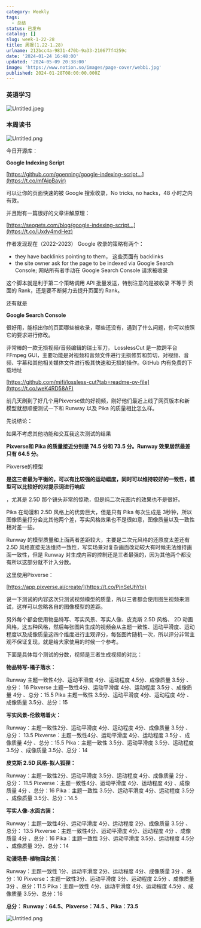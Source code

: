 ```yaml
---
category: Weekly
tags:
  - 总结
status: 已发布
catalog: []
slug: week-1-22-28
title: 周报(1.22-1.28)
urlname: 212bcc4a-9831-470b-9a33-210677f4259c
date: '2024-01-24 16:48:00'
updated: '2024-05-09 20:38:00'
image: 'https://www.notion.so/images/page-cover/webb1.jpg'
published: 2024-01-28T08:00:00.000Z
---
```


### 英语学习


![Untitled.jpeg](https://prod-files-secure.s3.us-west-2.amazonaws.com/5d24fe63-e567-4804-86f9-9fdc62e13082/13f89310-e18e-4344-b5f8-95c58ff07f1e/Untitled.jpeg?X-Amz-Algorithm=AWS4-HMAC-SHA256&X-Amz-Content-Sha256=UNSIGNED-PAYLOAD&X-Amz-Credential=ASIAZI2LB466367QLCJ2%2F20250319%2Fus-west-2%2Fs3%2Faws4_request&X-Amz-Date=20250319T053819Z&X-Amz-Expires=3600&X-Amz-Security-Token=IQoJb3JpZ2luX2VjEBQaCXVzLXdlc3QtMiJHMEUCIEpJU9XRHtbDh42AdllEnD1YZbuRyY%2BwN5yRBGAiIwrxAiEAhQIfE%2B9RLN4ybPrp%2B8ct3%2BRKQHCJFL30RLRGxF8V%2BAcq%2FwMIbRAAGgw2Mzc0MjMxODM4MDUiDEKQ2l7pQE5KIUGd1CrcAw%2FjKDx4wse0erff2CKdWQD1Vg9fLWSBP7pl3PLaKviciqcDVCzoLWx5rqGNq%2FXcPTuy3oTPYOjkknISaHKkk2vAW1B85VmUOgpm5OqUkrWcic3w1an2kisEnI27TMp190Nv%2F9kqugA0UmprfiqF%2F3QWVyGeHsuwvQiz42PQO%2FJUEj10pREHwsyAsAgFUum6UyRB02s2b4vIlgTYtfgYlAgob12uLv5RqeaLCWvxiDKr0AU7eAzuoeXWePKpentdnmFyWVHM88UFLmpv%2BvCheKygEpdgqBmZTZ5xKR9h1NCn55GbbZhEYULWWGCv4%2BdW4wfuKITxIbyxZNC9miP%2Bu2LKjLqezG%2BzBuS8kTSFKg0Boauah0dRqnLcETwjxHUsQYixiIofQn%2FTYIbZtdq3%2Bs%2Fv08eIH70sXp3%2F%2BjEqo9c%2Bav%2BsPq%2FMe%2BlZgqi6muq8FJoSLPBCGabhhmYwUb5%2FEolGYX7iE7k9dacq8hlKX%2B1AsChigDa8tWUjwt3bRGDIQjYDsKMTa5APR57R5orV8AeCAdVf9V60Uac9l5HQS3fVGMD5aoXYSvL2sUlkm9cBgDRrMRaiFg8lCUPHVS%2BHKnHYRAX218UyaQ%2FB23pxPbiHrCmhhn%2F301au1Uk%2BML%2F86L4GOqUBZsTGXZqQ5yjEQlbtPkGHKxtyAGkJM%2FKM5xRJ1Sn2xqEU0IJp00hR3xbL1ShoWao7HpQPedSYskm0Psk%2B63ldG6XS20Igfm5xBwy5CxwuZKjTiZ1h%2Fk8eftycLMFLIa9G%2FrAwMy%2FJYnB%2FeA0ZYULOK%2BGkb8BamRwJno8xNbe0J8dH3JNGR20NOFwU7i47thPuMEbu34yMATvyI5wvz2Pve6qkfo8g&X-Amz-Signature=f63cf5173c2e78f6d8d049bd5e819262d340028ac1d1a92a162d1cb666cd8be8&X-Amz-SignedHeaders=host&x-id=GetObject)


### 本周读书


![Untitled.png](https://prod-files-secure.s3.us-west-2.amazonaws.com/5d24fe63-e567-4804-86f9-9fdc62e13082/4230a01f-03e6-45a7-9f78-5892b7e77e85/Untitled.png?X-Amz-Algorithm=AWS4-HMAC-SHA256&X-Amz-Content-Sha256=UNSIGNED-PAYLOAD&X-Amz-Credential=ASIAZI2LB466367QLCJ2%2F20250319%2Fus-west-2%2Fs3%2Faws4_request&X-Amz-Date=20250319T053819Z&X-Amz-Expires=3600&X-Amz-Security-Token=IQoJb3JpZ2luX2VjEBQaCXVzLXdlc3QtMiJHMEUCIEpJU9XRHtbDh42AdllEnD1YZbuRyY%2BwN5yRBGAiIwrxAiEAhQIfE%2B9RLN4ybPrp%2B8ct3%2BRKQHCJFL30RLRGxF8V%2BAcq%2FwMIbRAAGgw2Mzc0MjMxODM4MDUiDEKQ2l7pQE5KIUGd1CrcAw%2FjKDx4wse0erff2CKdWQD1Vg9fLWSBP7pl3PLaKviciqcDVCzoLWx5rqGNq%2FXcPTuy3oTPYOjkknISaHKkk2vAW1B85VmUOgpm5OqUkrWcic3w1an2kisEnI27TMp190Nv%2F9kqugA0UmprfiqF%2F3QWVyGeHsuwvQiz42PQO%2FJUEj10pREHwsyAsAgFUum6UyRB02s2b4vIlgTYtfgYlAgob12uLv5RqeaLCWvxiDKr0AU7eAzuoeXWePKpentdnmFyWVHM88UFLmpv%2BvCheKygEpdgqBmZTZ5xKR9h1NCn55GbbZhEYULWWGCv4%2BdW4wfuKITxIbyxZNC9miP%2Bu2LKjLqezG%2BzBuS8kTSFKg0Boauah0dRqnLcETwjxHUsQYixiIofQn%2FTYIbZtdq3%2Bs%2Fv08eIH70sXp3%2F%2BjEqo9c%2Bav%2BsPq%2FMe%2BlZgqi6muq8FJoSLPBCGabhhmYwUb5%2FEolGYX7iE7k9dacq8hlKX%2B1AsChigDa8tWUjwt3bRGDIQjYDsKMTa5APR57R5orV8AeCAdVf9V60Uac9l5HQS3fVGMD5aoXYSvL2sUlkm9cBgDRrMRaiFg8lCUPHVS%2BHKnHYRAX218UyaQ%2FB23pxPbiHrCmhhn%2F301au1Uk%2BML%2F86L4GOqUBZsTGXZqQ5yjEQlbtPkGHKxtyAGkJM%2FKM5xRJ1Sn2xqEU0IJp00hR3xbL1ShoWao7HpQPedSYskm0Psk%2B63ldG6XS20Igfm5xBwy5CxwuZKjTiZ1h%2Fk8eftycLMFLIa9G%2FrAwMy%2FJYnB%2FeA0ZYULOK%2BGkb8BamRwJno8xNbe0J8dH3JNGR20NOFwU7i47thPuMEbu34yMATvyI5wvz2Pve6qkfo8g&X-Amz-Signature=2bbe351d0384cdfca37fa212d59bf0cbcaf02a735930531e062bb8272dc314f3&X-Amz-SignedHeaders=host&x-id=GetObject)


今日开源库：


**Google Indexing Script**


[https://github.com/goenning/google-indexing-script…](https://t.co/mfAipBayir)


可以让你的页面快速的被 Google 搜索收录，No tricks, no hacks，48 小时之内有效。

并且附有一篇很好的文章讲解原理：


[https://seogets.com/blog/google-indexing-script…](https://t.co/Uxdy4mdHez)


作者发现现在（2022-2023） Google 收录的策略有两个：

- they have backlinks pointing to them， 这些页面有 backlinks
- the site owner ask for the page to be indexed via Google Search Console; 网站所有者手动在 Google Search Console 请求被收录

这个脚本就是利于第二个策略调用 API 批量发送，特别注意的是被收录 不等于 页面的 Rank，还是要不断努力去提升页面的 Rank。

还有就是


**Google Search Console**


很好用，能标出你的页面哪些被收录，哪些还没有，遇到了什么问题，你可以按照它的要求进行修改。


非常棒的一款无损视频/音频编辑的瑞士军刀， LosslessCut 是一款跨平台 FFmpeg GUI，主要功能是对视频和音频文件进行无损修剪和剪切，对视频、音频、字幕和其他相关媒体文件进行极其快速和无损的操作。GitHub 内有免费的下载地址


[https://github.com/mifi/lossless-cut?tab=readme-ov-file](https://t.co/weK4RD58AF)


前几天刷到了好几个用Pixverse做的好视频，刚好他们最近上线了网页版本和新模型就想顺便测试一下和 Runway 以及 Pika 的质量相比怎么样。

先说结论：

如果不考虑其他功能和交互我这次测试的结果


**Pixverse和 Pika 的质量接近分别是 74.5 分和 73.5 分。Runway 效果居然最差只有 64.5 分。**


Pixverse的模型


**是这三者最为平衡的，可以有比较强的运动幅度，同时可以维持较好的一致性，模型可以比较好的对提示词进行响应**


，尤其是 2.5D 那个镜头非常的惊艳，但是纯二次元图片的效果也不是很好。

Pika 在动漫和 2.5D 风格上的优势巨大，但是只有 Pika 每次生成是 3秒钟，所以图像质量打分会比其他两个差，写实风格效果也不是很如意，图像质量以及一致性相对差一些。

Runway 的模型质量和上面两者差距较大，主要是二次元风格的还原度太差还有 2.5D 风格直接无法维持一致性，写实场景对复杂画面改动较大有时候无法维持画面一致性，但是 Runway 对生成内容的控制还是三者最强的，因为其他两个都没有所以这部分就不计入分数。

这里使用Pixverse：


[https://app.pixverse.ai/create/](https://t.co/PjnSeUhYbi)


说一下测试的内容这次只测试视频模型的质量，所以三者都会使用图生视频来测试，这样可以忽略各自的图像模型的差距。

另外每个都会使用物品特写、写实风景、写实人像、皮克斯 2.5D 风格、 2D 动画风格，这五种风格，然后每张图片生成的视频会从主题一致性、运动平滑度、运动程度以及成像质量这四个维度进行主观评分，每张图片随机一次，所以评分非常主观不保证复现，就是给大家使用的时候一个参考。

下面是具体每个测试的分数，视频是三者生成视频的对比：


**物品特写-橘子落水：**


Runway   主题一致性4分、运动平滑度 4分、运动程度 4.5分、成像质量 3.5分 、总分： 16
Pixverse 主题一致性4分、运动平滑度 4分、运动程度 3.5分 、成像质量 4分 、总分：15.5
Pika 主题一致性 3.5分、运动平滑度 4分、运动程度 4分 、成像质量 3.5分、总分：15


**写实风景-伦敦塔着火：**


Runway：主题一致性2分、运动平滑度 4分、运动程度 4分、成像质量 3.5分 、总分： 13.5
Pixverse：主题一致性4分、运动平滑度 4分、运动程度 3.5分 、成像质量 4分 、总分：15.5
Pika：主题一致性 3.5分、运动平滑度 3.5分、运动程度 3.5分 、成像质量 3.5分、总分：14


**皮克斯 2.5D 风格-拟人狐狸：**


Runway：主题一致性2分、运动平滑度 3.5分、运动程度 4分、成像质量 2分 、总分： 11.5
Pixverse：主题一致性4分、运动平滑度 4分、运动程度 4分 、成像质量 4分 、总分：16
Pika：主题一致性 3.5分、运动平滑度 4分、运动程度 3.5分 、成像质量 3.5分、总分：14.5


**写实人像-水面古装：**


Runway：主题一致性4分、运动平滑度 4分、运动程度 2分、成像质量 3.5分 、总分： 13.5
Pixverse：主题一致性4分、运动平滑度 4分、运动程度 4分 、成像质量 4分 、总分：16
Pika：主题一致性 3分、运动平滑度 3.5分、运动程度 4.5分 、成像质量 3分、总分：14


**动漫场景-植物园女孩：**


Runway：主题一致性 1分、运动平滑度 2分、运动程度 4分、成像质量 3分 、总分：10
Pixverse：主题一致性3分、运动平滑度 3分、运动程度 2.5分 、成像质量 3分 、总分：11.5
Pika：主题一致性 4分、运动平滑度 4分、运动程度 4.5分 、成像质量 3.5分、总分：16


**总分： Runway：64.5、Pixverse：74.5 、Pika：73.5**


![Untitled.png](https://prod-files-secure.s3.us-west-2.amazonaws.com/5d24fe63-e567-4804-86f9-9fdc62e13082/8e04e5ad-2b05-4144-8058-53bf010acfd3/Untitled.png?X-Amz-Algorithm=AWS4-HMAC-SHA256&X-Amz-Content-Sha256=UNSIGNED-PAYLOAD&X-Amz-Credential=ASIAZI2LB466367QLCJ2%2F20250319%2Fus-west-2%2Fs3%2Faws4_request&X-Amz-Date=20250319T053819Z&X-Amz-Expires=3600&X-Amz-Security-Token=IQoJb3JpZ2luX2VjEBQaCXVzLXdlc3QtMiJHMEUCIEpJU9XRHtbDh42AdllEnD1YZbuRyY%2BwN5yRBGAiIwrxAiEAhQIfE%2B9RLN4ybPrp%2B8ct3%2BRKQHCJFL30RLRGxF8V%2BAcq%2FwMIbRAAGgw2Mzc0MjMxODM4MDUiDEKQ2l7pQE5KIUGd1CrcAw%2FjKDx4wse0erff2CKdWQD1Vg9fLWSBP7pl3PLaKviciqcDVCzoLWx5rqGNq%2FXcPTuy3oTPYOjkknISaHKkk2vAW1B85VmUOgpm5OqUkrWcic3w1an2kisEnI27TMp190Nv%2F9kqugA0UmprfiqF%2F3QWVyGeHsuwvQiz42PQO%2FJUEj10pREHwsyAsAgFUum6UyRB02s2b4vIlgTYtfgYlAgob12uLv5RqeaLCWvxiDKr0AU7eAzuoeXWePKpentdnmFyWVHM88UFLmpv%2BvCheKygEpdgqBmZTZ5xKR9h1NCn55GbbZhEYULWWGCv4%2BdW4wfuKITxIbyxZNC9miP%2Bu2LKjLqezG%2BzBuS8kTSFKg0Boauah0dRqnLcETwjxHUsQYixiIofQn%2FTYIbZtdq3%2Bs%2Fv08eIH70sXp3%2F%2BjEqo9c%2Bav%2BsPq%2FMe%2BlZgqi6muq8FJoSLPBCGabhhmYwUb5%2FEolGYX7iE7k9dacq8hlKX%2B1AsChigDa8tWUjwt3bRGDIQjYDsKMTa5APR57R5orV8AeCAdVf9V60Uac9l5HQS3fVGMD5aoXYSvL2sUlkm9cBgDRrMRaiFg8lCUPHVS%2BHKnHYRAX218UyaQ%2FB23pxPbiHrCmhhn%2F301au1Uk%2BML%2F86L4GOqUBZsTGXZqQ5yjEQlbtPkGHKxtyAGkJM%2FKM5xRJ1Sn2xqEU0IJp00hR3xbL1ShoWao7HpQPedSYskm0Psk%2B63ldG6XS20Igfm5xBwy5CxwuZKjTiZ1h%2Fk8eftycLMFLIa9G%2FrAwMy%2FJYnB%2FeA0ZYULOK%2BGkb8BamRwJno8xNbe0J8dH3JNGR20NOFwU7i47thPuMEbu34yMATvyI5wvz2Pve6qkfo8g&X-Amz-Signature=1f3bb3e9d59743a2955e7fec76f15fad5080f8494ac2fb95ac35143ddb25c439&X-Amz-SignedHeaders=host&x-id=GetObject)

